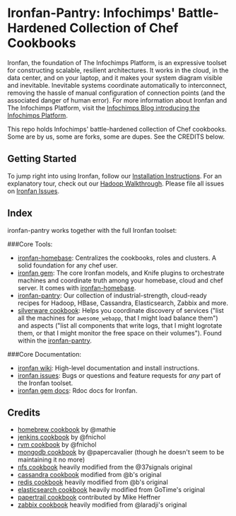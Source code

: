 # Ironfan-Pantry: Infochimps' Battle-Hardened Collection of Chef Cookbooks

Ironfan, the foundation of The Infochimps Platform, is an expressive toolset for constructing scalable, resilient architectures. It works in the cloud, in the data center, and on your laptop, and it makes your system diagram visible and inevitable. Inevitable systems coordinate automatically to interconnect, removing the hassle of manual configuration of connection points (and the associated danger of human error).
For more information about Ironfan and The Infochimps Platform, visit the [Infochimps Blog introducing the Infochimps Platform](http://blog.infochimps.com/2012/02/23/infochimps-platform/).

This repo holds Infochimps' battle-hardened collection of Chef cookbooks. Some are by us, some are forks, some are dupes. See the CREDITS below.

## Getting Started

To jump right into using Ironfan, follow our [Installation Instructions](https://github.com/infochimps-labs/ironfan/wiki/INSTALL). For an explanatory tour, check out our [Hadoop Walkthrough](https://github.com/infochimps-labs/ironfan/wiki/INSTALL).  Please file all issues on [Ironfan Issues](https://github.com/infochimps-labs/ironfan/issues).

## Index

ironfan-pantry works together with the full Ironfan toolset:

###Core Tools:

* [ironfan-homebase](https://github.com/infochimps-labs/ironfan-homebase): Centralizes the cookbooks, roles and clusters. A solid foundation for any chef user.
* [ironfan gem](https://github.com/infochimps-labs/ironfan): The core Ironfan models, and Knife plugins to orchestrate machines and coordinate truth among your homebase, cloud and chef server. It comes with [ironfan-homebase](https://github.com/infochimps-labs/ironfan-homebase).
* [ironfan-pantry](https://github.com/infochimps-labs/ironfan-pantry): Our collection of industrial-strength, cloud-ready recipes for Hadoop, HBase, Cassandra, Elasticsearch, Zabbix and more. 
* [silverware cookbook](https://github.com/infochimps-labs/ironfan-pantry/tree/master/cookbooks/silverware): Helps you coordinate discovery of services ("list all the machines for `awesome_webapp`, that I might load balance them") and aspects ("list all components that write logs, that I might logrotate them, or that I might monitor the free space on their volumes"). Found within the [ironfan-pantry](https://github.com/infochimps-labs/ironfan-pantry).

###Core Documentation:

* [ironfan wiki](https://github.com/infochimps-labs/ironfan/wiki): High-level documentation and install instructions.
* [ironfan issues](https://github.com/infochimps-labs/ironfan/issues): Bugs or questions and feature requests for *any* part of the Ironfan toolset.
* [ironfan gem docs](http://rdoc.info/gems/ironfan): Rdoc docs for Ironfan.

## Credits

* [homebrew cookbook](https://github.com/mathie/chef-homebrew) by @mathie
* [jenkins cookbook](https://github.com/fnichol/chef-jenkins) by @fnichol
* [rvm cookbook](https://github.com/fnichol/rvm) by @fnichol
* [mongodb cookbook](https://github.com/infochimps-cookbooks/mongodb) by @papercavalier (though he doesn't seem to be maintaining it no more)
* [nfs cookbook](https://github.com/37signals/37s_cookbooks/tree/master/nfs) heavily modified from the @37signals original
* [cassandra cookbook](https://github.com/b/cookbooks/tree/cassandra/cassandra) modified from @b's original
* [redis cookbook](https://github.com/b/cookbooks/tree/cassandra/cassandra) heavily modified from @b's original
* [elasticsearch cookbook](http://community.opscode.com/cookbooks/elasticsearch) heavily modified from GoTime's original
* [papertrail cookbook](https://github.com/infochimps-cookbooks/papertrail) contributed by Mike Heffner
* [zabbix cookbook](http://community.opscode.com/cookbooks/zabbix) heavily modified from @laradji's original
